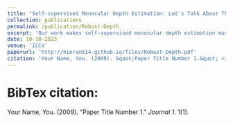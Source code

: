 ```yaml
---
title: "Self-supervised Monocular Depth Estimation: Let's Talk About The Weather (Robust-Depth)"
collection: publications
permalink: /publication/Robust-Depth
excerpt: 'Our work makes self-supervised monocular depth estimation much more robust to changes in weather, time of day and image degradation.'
date: 10-10-2023
venue: 'ICCV'
paperurl: 'http://kieran514.github.io/files/Robust-Depth.pdf'
citation: 'Your Name, You. (2009). &quot;Paper Title Number 1.&quot; <i>Journal 1</i>. 1(1).'
---
```


BibTex citation: 
====
Your Name, You. (2009). "Paper Title Number 1." <i>Journal 1</i>. 1(1).
